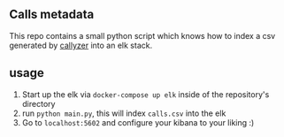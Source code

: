 ## Calls metadata
This repo contains a small python script which knows how to index a csv generated by [callyzer](https://play.google.com/store/apps/details?id=com.websoptimization.callyzer&hl=en) into an elk stack.

## usage
1. Start up the elk via `docker-compose up elk` inside of the repository's directory
2. run `python main.py`, this will index `calls.csv` into the elk
3. Go to `localhost:5602` and configure your kibana to your liking :)